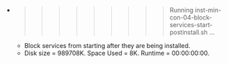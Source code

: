 * >>>>>>>>> Running inst-min-con-04-block-services-start-postinstall.sh ...
  * Block services from starting after they are being installed.
  * Disk size = 989708K. Space Used = 8K. Runtime = 00:00:00:00.
